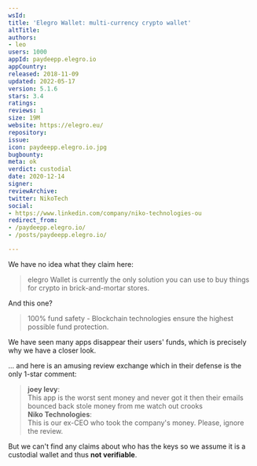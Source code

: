 ```yaml
---
wsId: 
title: 'Elegro Wallet: multi-currency crypto wallet'
altTitle: 
authors:
- leo
users: 1000
appId: paydeepp.elegro.io
appCountry: 
released: 2018-11-09
updated: 2022-05-17
version: 5.1.6
stars: 3.4
ratings: 
reviews: 1
size: 19M
website: https://elegro.eu/
repository: 
issue: 
icon: paydeepp.elegro.io.jpg
bugbounty: 
meta: ok
verdict: custodial
date: 2020-12-14
signer: 
reviewArchive: 
twitter: NikoTech
social:
- https://www.linkedin.com/company/niko-technologies-ou
redirect_from:
- /paydeepp.elegro.io/
- /posts/paydeepp.elegro.io/

---
```


We have no idea what they claim here:

> elegro Wallet is currently the only solution you can use to buy things for
  crypto in brick-and-mortar stores.

And this one?

> 100% fund safety - Blockchain technologies ensure the highest possible fund protection.

We have seen many apps disappear their users' funds, which is precisely why we
have a closer look.

... and here is an amusing review exchange which in their defense is the only
1-star comment:

> **joey levy**:<br>
  This app is the worst sent money and never got it then their emails bounced
  back stole money from me watch out crooks<br>
  **Niko Technologies**:<br>
  This is our ex-CEO who took the company's money. Please, ignore the review.

But we can't find any claims about who has the keys so we assume it is a
custodial wallet and thus **not verifiable**.
